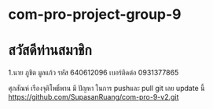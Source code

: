# com-pro-project-group-9
# สวัสดีท่านสมาชิก
1.นาย ภูชิต มูลแก้ว รหัส 640612096 เบอร์ติดต่อ 0931377865


ศุภสัณห์ เรืองจุติโพธิ์พาน มี ปัญหา ในการ pushและ pull git เลย update นี้ https://github.com/SupasanRuang/com-pro-9-v2.git
